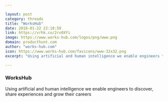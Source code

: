 ```yaml
---

layout: post
category: threads
title: "WorksHub"
date: 2018-01-22 22:10:59
link: https://vrhk.co/2rv0XYi
image: https://www.works-hub.com/logos/png/www.png
domain: producthunt.com
author: "works-hub.com"
icon: https://www.works-hub.com/favicons/www-32x32.png
excerpt: "Using artificial and human intelligence we enable engineers to discover, share experiences and grow their careers"

---
```


### WorksHub

Using artificial and human intelligence we enable engineers to discover, share experiences and grow their careers